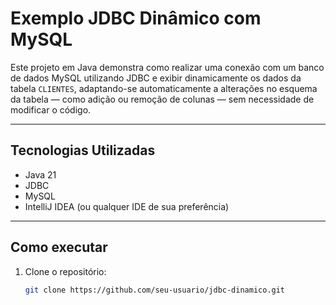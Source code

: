 # Exemplo JDBC Dinâmico com MySQL

Este projeto em Java demonstra como realizar uma conexão com um banco de dados MySQL utilizando JDBC e exibir dinamicamente os dados da tabela `CLIENTES`, adaptando-se automaticamente a alterações no esquema da tabela — como adição ou remoção de colunas — sem necessidade de modificar o código.

---

## Tecnologias Utilizadas

- Java 21
- JDBC
- MySQL
- IntelliJ IDEA (ou qualquer IDE de sua preferência)

---

## Como executar

1. Clone o repositório:
   ```bash
   git clone https://github.com/seu-usuario/jdbc-dinamico.git
